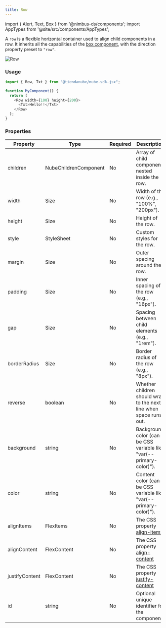 ```yaml
---
title: Row
---
```


import { Alert, Text, Box } from '@nimbus-ds/components';
import AppTypes from '@site/src/components/AppTypes';

A `row` is a flexible horizontal container used to align child components in a row.
It inherits all the capabilities of the [box component](/docs/applications/nube-sdk/components/box), with the direction property preset to `"row"`.

![Row](../../../../static/img/pt/nube-sdk-ui-row-1.png "Row")

### Usage

```typescript title="Example"
import { Row, Txt } from "@tiendanube/nube-sdk-jsx";

function MyComponent() {
  return (
    <Row width={100} height={200}>
      <Txt>Hello!!</Txt>
    </Row>
  );
}
```

### Properties

| Property       | Type                  | Required | Description                                                                                          |
| -------------- | --------------------- | -------- | ---------------------------------------------------------------------------------------------------- |
| children       | NubeChildrenComponent | No       | Array of child components nested inside the row.                                                     |
| width          | Size                  | No       | Width of the row (e.g., "100%", "200px").                                                            |
| height         | Size                  | No       | Height of the row.                                                                                   |
| style          | StyleSheet            | No       | Custom styles for the row.                                                                           |
| margin         | Size                  | No       | Outer spacing around the row.                                                                        |
| padding        | Size                  | No       | Inner spacing of the row (e.g., "16px").                                                             |
| gap            | Size                  | No       | Spacing between child elements (e.g., "1rem").                                                       |
| borderRadius   | Size                  | No       | Border radius of the row (e.g., "8px").                                                              |
| reverse        | boolean               | No       | Whether children should wrap to the next line when space runs out.                                   |
| background     | string                | No       | Background color (can be CSS variable like "var(--primary-color)").                                  |
| color          | string                | No       | Content color (can be CSS variable like "var(--primary-color)").                                     |
| alignItems     | FlexItems             | No       | The CSS property [align-items](https://developer.mozilla.org/en-US/docs/Web/CSS/align-items)         |
| alignContent   | FlexContent           | No       | The CSS property [align-content](https://developer.mozilla.org/en-US/docs/Web/CSS/align-content)     |
| justifyContent | FlexContent           | No       | The CSS property [justify-content](https://developer.mozilla.org/en-US/docs/Web/CSS/justify-content) |
| id             | string                | No       | Optional unique identifier for the component.                                                        |

